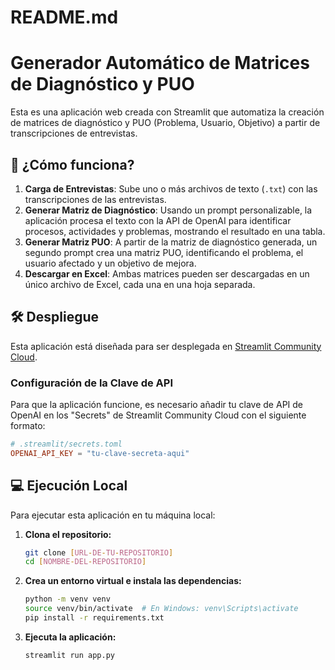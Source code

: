# README.md

# Generador Automático de Matrices de Diagnóstico y PUO

Esta es una aplicación web creada con Streamlit que automatiza la creación de matrices de diagnóstico y PUO (Problema, Usuario, Objetivo) a partir de transcripciones de entrevistas.

## 🚀 ¿Cómo funciona?

1.  **Carga de Entrevistas**: Sube uno o más archivos de texto (`.txt`) con las transcripciones de las entrevistas.
2.  **Generar Matriz de Diagnóstico**: Usando un prompt personalizable, la aplicación procesa el texto con la API de OpenAI para identificar procesos, actividades y problemas, mostrando el resultado en una tabla.
3.  **Generar Matriz PUO**: A partir de la matriz de diagnóstico generada, un segundo prompt crea una matriz PUO, identificando el problema, el usuario afectado y un objetivo de mejora.
4.  **Descargar en Excel**: Ambas matrices pueden ser descargadas en un único archivo de Excel, cada una en una hoja separada.

## 🛠️ Despliegue

Esta aplicación está diseñada para ser desplegada en [Streamlit Community Cloud](https://streamlit.io/cloud).

### Configuración de la Clave de API

Para que la aplicación funcione, es necesario añadir tu clave de API de OpenAI en los "Secrets" de Streamlit Community Cloud con el siguiente formato:

```toml
# .streamlit/secrets.toml
OPENAI_API_KEY = "tu-clave-secreta-aqui"
```

## 💻 Ejecución Local

Para ejecutar esta aplicación en tu máquina local:

1.  **Clona el repositorio:**
    ```bash
    git clone [URL-DE-TU-REPOSITORIO]
    cd [NOMBRE-DEL-REPOSITORIO]
    ```

2.  **Crea un entorno virtual e instala las dependencias:**
    ```bash
    python -m venv venv
    source venv/bin/activate  # En Windows: venv\Scripts\activate
    pip install -r requirements.txt
    ```

3.  **Ejecuta la aplicación:**
    ```bash
    streamlit run app.py
    ```
